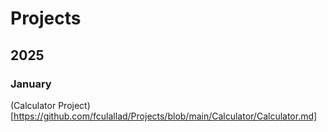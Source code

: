 # Projects

## 2025

### January
(Calculator Project)[https://github.com/fculallad/Projects/blob/main/Calculator/Calculator.md]
